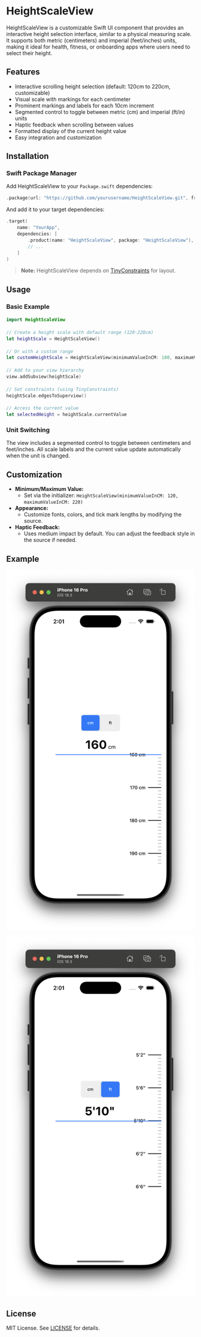 # HeightScaleView

HeightScaleView is a customizable Swift UI component that provides an interactive height selection interface, similar to a physical measuring scale. It supports both metric (centimeters) and imperial (feet/inches) units, making it ideal for health, fitness, or onboarding apps where users need to select their height.

## Features

- Interactive scrolling height selection (default: 120cm to 220cm, customizable)
- Visual scale with markings for each centimeter
- Prominent markings and labels for each 10cm increment
- Segmented control to toggle between metric (cm) and imperial (ft/in) units
- Haptic feedback when scrolling between values
- Formatted display of the current height value
- Easy integration and customization

## Installation

### Swift Package Manager

Add HeightScaleView to your `Package.swift` dependencies:

```swift
.package(url: "https://github.com/yourusername/HeightScaleView.git", from: "1.0.0")
```

And add it to your target dependencies:

```swift
.target(
    name: "YourApp",
    dependencies: [
        .product(name: "HeightScaleView", package: "HeightScaleView"),
        // ...
    ]
)
```

> **Note:** HeightScaleView depends on [TinyConstraints](https://github.com/roberthein/TinyConstraints) for layout.

## Usage

### Basic Example

```swift
import HeightScaleView

// Create a height scale with default range (120-220cm)
let heightScale = HeightScaleView()

// Or with a custom range
let customHeightScale = HeightScaleView(minimumValueInCM: 100, maximumValueInCM: 200)

// Add to your view hierarchy
view.addSubview(heightScale)

// Set constraints (using TinyConstraints)
heightScale.edgesToSuperview()

// Access the current value
let selectedHeight = heightScale.currentValue
```

### Unit Switching

The view includes a segmented control to toggle between centimeters and feet/inches. All scale labels and the current value update automatically when the unit is changed.

## Customization

- **Minimum/Maximum Value:**
  - Set via the initializer: `HeightScaleView(minimumValueInCM: 120, maximumValueInCM: 220)`
- **Appearance:**
  - Customize fonts, colors, and tick mark lengths by modifying the source.
- **Haptic Feedback:**
  - Uses medium impact by default. You can adjust the feedback style in the source if needed.

## Example

![HeightScaleView Screenshot](docs/Screenshot_1.png)

![HeightScaleView Screenshot](docs/Screenshot_2.png)

## License

MIT License. See [LICENSE](LICENSE) for details.

